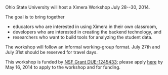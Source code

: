 Ohio State University will host a Ximera Workshop July 28--30, 2014.

The goal is to bring together

- educators who are interested in using Ximera in their own classroom,
- developers who are interested in creating the backend technology, and
- researchers who want to build tools for analyzing the student data.

The workshop will follow an informal working-group format.  July 27th
and July 31st should be reserved for travel days.


This workshop is funded by [NSF Grant DUE-1245433](http://www.nsf.gov/awardsearch/showAward?AWD_ID=1245433); please apply [here](http://go.osu.edu/xw1) by May 16, 2014 to apply to the workshop and for funding.


